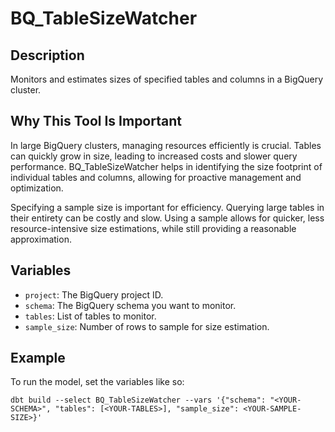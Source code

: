 # BQ_TableSizeWatcher

## Description

Monitors and estimates sizes of specified tables and columns in a BigQuery cluster.

## Why This Tool Is Important

In large BigQuery clusters, managing resources efficiently is crucial. Tables can quickly grow in size, leading to increased costs and slower query performance. BQ_TableSizeWatcher helps in identifying the size footprint of individual tables and columns, allowing for proactive management and optimization.

Specifying a sample size is important for efficiency. Querying large tables in their entirety can be costly and slow. Using a sample allows for quicker, less resource-intensive size estimations, while still providing a reasonable approximation.

## Variables

- `project`: The BigQuery project ID.
- `schema`: The BigQuery schema you want to monitor.
- `tables`: List of tables to monitor.
- `sample_size`: Number of rows to sample for size estimation.

## Example

To run the model, set the variables like so:

```
dbt build --select BQ_TableSizeWatcher --vars '{"schema": "<YOUR-SCHEMA>", "tables": [<YOUR-TABLES>], "sample_size": <YOUR-SAMPLE-SIZE>}'
```

